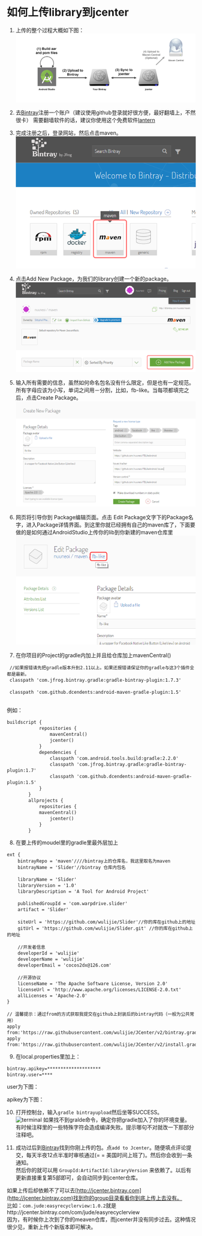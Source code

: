 # 如何上传library到jcenter

1. 上传的整个过程大概如下图：
![image1](https://raw.githubusercontent.com/wulijie/JCenter/master/res/1.png)

2. 去[Bintray](https://bintray.com/)注册一个账户（建议使用github登录就好很方便，最好翻墙上，不然很卡）
需要翻墙软件的话，建议你使用这个免费软件[lantern](https://github.com/getlantern/forum)

3. 完成注册之后，登录网站，然后点击maven。
![image1](https://raw.githubusercontent.com/wulijie/JCenter/master/res/2.png)


4. 点击Add New Package，为我们的library创建一个新的package。
![image1](https://raw.githubusercontent.com/wulijie/JCenter/master/res/3.png)

5. 输入所有需要的信息，虽然如何命名包名没有什么限定，但是也有一定规范。所有字母应该为小写，单词之间用－分割，比如，fb-like。当每项都填完之后，点击Create Package。
![image1](https://raw.githubusercontent.com/wulijie/JCenter/master/res/4.png)


6. 网页将引导你到 Package编辑页面。点击 Edit Package文字下的Package名字，进入Package详情界面。到这里你就已经拥有自己的maven库了，下面要做的是如何通过AndroidStudio上传你的lib到你新建的maven仓库里
![image1](https://raw.githubusercontent.com/wulijie/JCenter/master/res/5.png)

7. 在你项目的Project的gradle内加上并且给仓库加上mavenCentral()

```
 //如果报错请先把gradle版本升到2.11以上。如果还报错请保证你的gradle与这3个插件全都是最新。
 classpath 'com.jfrog.bintray.gradle:gradle-bintray-plugin:1.7.3'

 classpath 'com.github.dcendents:android-maven-gradle-plugin:1.5'
 
```
例如：

```
buildscript {
            repositories {
                mavenCentral()
                jcenter()
            }
            dependencies {
                classpath 'com.android.tools.build:gradle:2.2.0'
                classpath 'com.jfrog.bintray.gradle:gradle-bintray-plugin:1.7'
                classpath 'com.github.dcendents:android-maven-gradle-plugin:1.5'
            }
        }
        allprojects {
            repositories {
            mavenCentral()
                jcenter()
            }
        }

```

8. 在要上传的moudel里的gradle里最外层加上 

```
ext {
    bintrayRepo = 'maven'////bintray上的仓库名，我这里取名为maven
    bintrayName = 'Slider'//bintray 仓库内包名

    libraryName = 'Slider'
    libraryVersion = '1.0'
    libraryDescription = 'A Tool for Android Project'

    publishedGroupId = 'com.warpdrive.slider'
    artifact = 'Slider'

    siteUrl = 'https://github.com/wulijie/Slider'//你的库在github上的地址
    gitUrl = 'https://github.com/wulijie/Slider.git' //你的库在github上的地址

    //开发者信息
    developerId = 'wulijie'
    developerName = 'wulijie'
    developerEmail = 'cocos2dx@126.com'

    //开源协议
    licenseName = 'The Apache Software License, Version 2.0'
    licenseUrl = 'http://www.apache.org/licenses/LICENSE-2.0.txt'
    allLicenses = 'Apache-2.0'
}

// 温馨提示：通过from的方式获取我提交在github上封装后的bintray代码（一般为公共常用）
apply from:'https://raw.githubusercontent.com/wulijie/JCenter/v2/bintray.gradle'
apply from:'https://raw.githubusercontent.com/wulijie/JCenter/v2/install.gradle'

```

9. 在local.properties里加上：  

```
bintray.apikey=********************
bintray.user=****

```
user为下图：

apikey为下图：



10. 打开控制台，输入`gradle bintrayupload`然后坐等SUCCESS。  
![terminal](https://raw.githubusercontent.com/Jude95/JCenter/master/image/terminal.png)
如果找不到gralde命令，确定你把gradle加入了你的环境变量。
有时候注释里的一些特殊字符会造成编译失败。提示哪句不对就改一下那部分注释吧。  

11. 成功过后到[Bintray](https://bintray.com/)找到你刚上传的包。点`add to Jcenter`。随便填点评论提交，每天半夜12点半准时审核通过(= = 美国时间上班了)。然后你会收到一条通知。  
然后你的就可以用 `GroupId:ArtifactId:libraryVersion` 来依赖了。以后有更新直接重复第5部即可，会自动同步到jcenter仓库。

如果上传后却依赖不了可以去[http://jcenter.bintray.com](http://jcenter.bintray.com)找到你的group目录看看你到底上传上去没有。  
比如：`com.jude:easyrecyclerview:1.0.2`就是http://jcenter.bintray.com/com/jude/easyrecyclerview   
因为，有时候你上次到了你的meaven仓库，而jcenter并没有同步过去。这种情况很少见，重新上传个新版本即可解决。  

